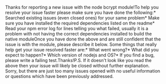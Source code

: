 Thanks for reporting a new issue with the node bcrypt module!To help you resolve your issue faster please make sure you have done the following:* Searched existing issues (even closed ones) for your same problem* Make sure you have installed the required dependencies listed on the readme* Read your npm error log for lines telling you what failed, usually it is a problem with not having the correct dependencies installed to build the native moduleOnce you have done the above and are still confident that the issue is with the module, please describe it below. Some things that really help get your issue resolved faster are:* What went wrong?* What did you expect to happen?* Which version of nodejs and OS?* If you find a bug, please write a failing test.Thanks!P.S. If it doesn't look like you read the above then your issue will likely be closed without further explanation. Sorry, but there are just too many issues opened with no useful information or questions which have been previously addressed.